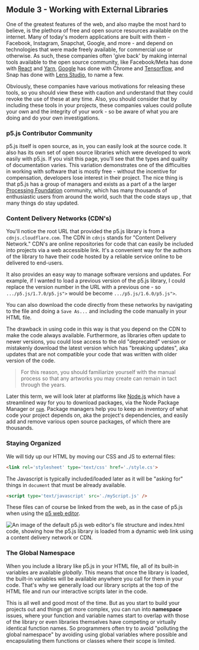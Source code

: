 ## Module 3 - Working with External Libraries

One of the greatest features of the web, and also maybe the most hard to believe, is the plethora of free and open source resources available on the internet.  Many of today's modern applications are built with them - Facebook, Instagram, Snapchat, Google, and more - and depend on technologies that were made freely available, for commercial use or otherwise.  As such, these companies often 'give back' by making internal tools available to the open source community, like Facebook/Meta has done with [React](https://reactjs.org/) and [Yarn](https://engineering.fb.com/2016/10/11/web/yarn-a-new-package-manager-for-javascript/), [Google](https://opensource.google/) has done with Chrome and [Tensorflow](https://opensource.google/projects/tensorflow?hl=en), and Snap has done with [Lens Studio](https://docs.snap.com/lens-studio/references/templates/overview), to name a few.  

Obviously, these companies have various motivations for releasing these tools, so you should view these with caution and understand that they could revoke the use of these at any time.  Also, you should consider that by including these tools in your projects, these companies values could pollute your own and the integrity of your work - so be aware of what you are doing and do your own investigations.

### p5.js Contributor Community 

p5.js itself is open source, as in, you can easily look at the source code.  It also has its own set of open source libraries which were developed to work easily with p5.js.  If you visit this page, you'll see that the types and quality of documentation varies.  This variation demonstrates one of the difficulties in working with software that is mostly free - without the incentive for compensation, developers lose interest in their project.  The nice thing is that p5.js has a group of managers and exists as a part of a the larger [Processing Foundation](https://processingfoundation.org/) community, which has many thousands of enthusiastic users from around the world, such that the code stays up , that many things do stay updated.

### Content Delivery Networks (CDN's)

You'll notice the root URL that provided the p5.js library is from a `cdnjs.cloudflare.com`. The CDN in `cdnjs` stands for "Content Delivery Network." CDN's are online repositories for code that can easily be included into projects via a web accessible link.  It's a convenient way for the authors of the library to have their code hosted by a reliable service online to be delivered to end-users. 

It also provides an easy way to manage software versions and updates. For example, if I wanted to load a previous version of the p5.js library, I could replace the version number in the URL with a previous one - so `.../p5.js/1.7.0/p5.js">` would be become `.../p5.js/1.6.0/p5.js">`.

You can also download the code directly from these networks by navigating to the file and doing a `Save As...` and including the code manually in your HTML file.

The drawback in using code in this way is that you depend on the CDN to make the code always available. Furthermore, as libraries often update to newer versions, you could lose access to the old "deprecated" version or mistakenly download the latest version which has "breaking updates", aka updates that are not compatible your code that was written with older version of the code. 

>For this reason, you should familiarize yourself with the manual process so that any artworks you may create can remain in tact through the years.  

Later this term, we will look later at platforms like [Node.js](https://nodejs.org/en/) which have a streamlined way for you to download packages, via the Node Package Manager or [`npm`](https://www.npmjs.com/).  Package managers help you to keep an inventory of what code your project depends on, aka the project's dependencies, and easily add and remove various open source packages, of which there are thousands.


### Staying Organized

We will tidy up our HTML by moving our CSS and JS to external files:
```HTML
<link rel='stylesheet' type='text/css' href='./style.cs'>
```
The Javascript is typically included/loaded later as it will be "asking for" things in `document` that must be already available.
```HTML
<script type='text/javascript' src='./myScript.js' />
```
These files can of course be linked from the web, as in the case of p5.js when using the [p5 web editor](https://editor.p5js.org). 

![An image of the default p5.js web editor's file structure and index.html code, showing how the p5.js library is loaded from a dynamic web link using a content delivery network or CDN.](../../images/p5js-html.png)

### The Global Namespace

When you include a library like p5.js in your HTML file, all of its built-in variables are available *globally*. This means that once the library is loaded, the built-in variables will be available anywhere you call for them in your code. That's why we generally load our library scripts at the top of the HTML file and run our interactive scripts later in the code.

This is all well and good most of the time. But as you start to build your projects out and things get more complex, you can run into **namespace** issues, where your function and variable names start to overlap with those of the library or even libraries themselves have competing or virtually identical function names. So programmers often try to avoid "polluting the global namespace" by avoiding using global variables where possible and encapsulating them functions or classes where their scope is limited.